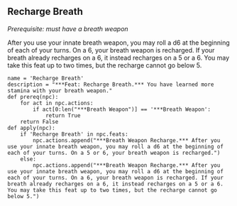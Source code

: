 ## Recharge Breath
*Prerequisite: must have a breath weapon*

After you use your innate breath weapon, you may roll a d6 at the beginning of each of your turns. On a 6, your breath weapon is recharged. If your breath already recharges on a 6, it instead recharges on a 5 or a 6. You may take this feat up to two times, but the recharge cannot go below 5.

```
name = 'Recharge Breath'
description = "***Feat: Recharge Breath.*** You have learned more stamina with your breath weapon."
def prereq(npc):
    for act in npc.actions:
        if act[0:len("***Breath Weapon")] == '***Breath Weapon':
            return True
    return False
def apply(npc):
    if 'Recharge Breath' in npc.feats:
        npc.actions.append("***Breath Weapon Recharge.*** After you use your innate breath weapon, you may roll a d6 at the beginning of each of your turns. On a 5 or 6, your breath weapon is recharged.")
    else:
        npc.actions.append("***Breath Weapon Recharge.*** After you use your innate breath weapon, you may roll a d6 at the beginning of each of your turns. On a 6, your breath weapon is recharged. If your breath already recharges on a 6, it instead recharges on a 5 or a 6. You may take this feat up to two times, but the recharge cannot go below 5.")
```
